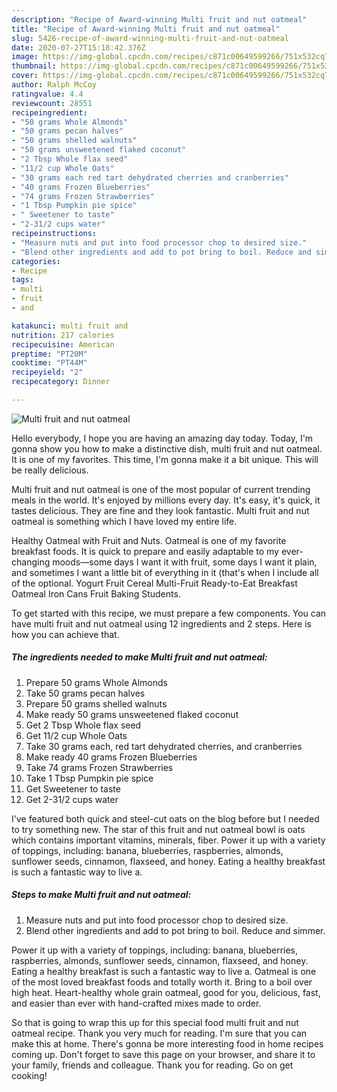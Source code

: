 ```yaml
---
description: "Recipe of Award-winning Multi fruit and nut oatmeal"
title: "Recipe of Award-winning Multi fruit and nut oatmeal"
slug: 5426-recipe-of-award-winning-multi-fruit-and-nut-oatmeal
date: 2020-07-27T15:18:42.376Z
image: https://img-global.cpcdn.com/recipes/c871c00649599266/751x532cq70/multi-fruit-and-nut-oatmeal-recipe-main-photo.jpg
thumbnail: https://img-global.cpcdn.com/recipes/c871c00649599266/751x532cq70/multi-fruit-and-nut-oatmeal-recipe-main-photo.jpg
cover: https://img-global.cpcdn.com/recipes/c871c00649599266/751x532cq70/multi-fruit-and-nut-oatmeal-recipe-main-photo.jpg
author: Ralph McCoy
ratingvalue: 4.4
reviewcount: 28551
recipeingredient:
- "50 grams Whole Almonds"
- "50 grams pecan halves"
- "50 grams shelled walnuts"
- "50 grams unsweetened flaked coconut"
- "2 Tbsp Whole flax seed"
- "11/2 cup Whole Oats"
- "30 grams each red tart dehydrated cherries and cranberries"
- "40 grams Frozen Blueberries"
- "74 grams Frozen Strawberries"
- "1 Tbsp Pumpkin pie spice"
- " Sweetener to taste"
- "2-31/2 cups water"
recipeinstructions:
- "Measure nuts and put into food processor chop to desired size."
- "Blend other ingredients and add to pot bring to boil. Reduce and simmer."
categories:
- Recipe
tags:
- multi
- fruit
- and

katakunci: multi fruit and 
nutrition: 217 calories
recipecuisine: American
preptime: "PT20M"
cooktime: "PT44M"
recipeyield: "2"
recipecategory: Dinner

---
```



![Multi fruit and nut oatmeal](https://img-global.cpcdn.com/recipes/c871c00649599266/751x532cq70/multi-fruit-and-nut-oatmeal-recipe-main-photo.jpg)

Hello everybody, I hope you are having an amazing day today. Today, I'm gonna show you how to make a distinctive dish, multi fruit and nut oatmeal. It is one of my favorites. This time, I'm gonna make it a bit unique. This will be really delicious.

Multi fruit and nut oatmeal is one of the most popular of current trending meals in the world. It's enjoyed by millions every day. It's easy, it's quick, it tastes delicious. They are fine and they look fantastic. Multi fruit and nut oatmeal is something which I have loved my entire life.

Healthy Oatmeal with Fruit and Nuts. Oatmeal is one of my favorite breakfast foods. It is quick to prepare and easily adaptable to my ever-changing moods—some days I want it with fruit, some days I want it plain, and sometimes I want a little bit of everything in it (that&#39;s when I include all of the optional. Yogurt Fruit Cereal Multi-Fruit Ready-to-Eat Breakfast Oatmeal Iron Cans Fruit Baking Students.


To get started with this recipe, we must prepare a few components. You can have multi fruit and nut oatmeal using 12 ingredients and 2 steps. Here is how you can achieve that.

<!--inarticleads1-->

##### The ingredients needed to make Multi fruit and nut oatmeal:

1. Prepare 50 grams Whole Almonds
1. Take 50 grams pecan halves
1. Prepare 50 grams shelled walnuts
1. Make ready 50 grams unsweetened flaked coconut
1. Get 2 Tbsp Whole flax seed
1. Get 11/2 cup Whole Oats
1. Take 30 grams each, red tart dehydrated cherries, and cranberries
1. Make ready 40 grams Frozen Blueberries
1. Take 74 grams Frozen Strawberries
1. Take 1 Tbsp Pumpkin pie spice
1. Get  Sweetener to taste
1. Get 2-31/2 cups water


I&#39;ve featured both quick and steel-cut oats on the blog before but I needed to try something new. The star of this fruit and nut oatmeal bowl is oats which contains important vitamins, minerals, fiber. Power it up with a variety of toppings, including: banana, blueberries, raspberries, almonds, sunflower seeds, cinnamon, flaxseed, and honey. Eating a healthy breakfast is such a fantastic way to live a. 

<!--inarticleads2-->

##### Steps to make Multi fruit and nut oatmeal:

1. Measure nuts and put into food processor chop to desired size.
1. Blend other ingredients and add to pot bring to boil. Reduce and simmer.


Power it up with a variety of toppings, including: banana, blueberries, raspberries, almonds, sunflower seeds, cinnamon, flaxseed, and honey. Eating a healthy breakfast is such a fantastic way to live a. Oatmeal is one of the most loved breakfast foods and totally worth it. Bring to a boil over high heat. Heart-healthy whole grain oatmeal, good for you, delicious, fast, and easier than ever with hand-crafted mixes made to order. 

So that is going to wrap this up for this special food multi fruit and nut oatmeal recipe. Thank you very much for reading. I'm sure that you can make this at home. There's gonna be more interesting food in home recipes coming up. Don't forget to save this page on your browser, and share it to your family, friends and colleague. Thank you for reading. Go on get cooking!

